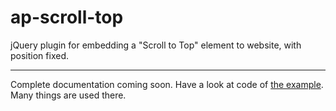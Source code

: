# ap-scroll-top

jQuery plugin for embedding a "Scroll to Top" element to website, with position fixed.

---

Complete documentation coming soon. Have a look at code of [the example](https://github.com/armin-pfaeffle/ap-scroll-top/blob/master/index.html). Many things are used there.
